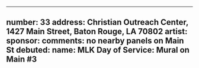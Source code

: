 
---
number: 33
address: Christian Outreach Center, 1427 Main Street, Baton Rouge, LA 70802
artist:
sponsor:
comments: no nearby panels on Main St
debuted:
name: MLK Day of Service: Mural on Main #3
---
